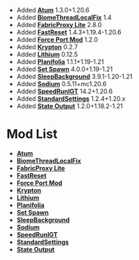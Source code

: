 - Added **[Atum](https://github.com/KingContaria/atum-rewrite)** 1.3.0+1.20.6
- Added **[BiomeThreadLocalFix](https://github.com/RedLime/BiomeThreadLocalFix)** 1.4
- Added **[FabricProxy Lite](https://github.com/OKTW-Network/FabricProxy-Lite)** 2.8.0
- Added **[FastReset](https://github.com/KingContaria/FastReset)** 1.4.3+1.19.4-1.20.6
- Added **[Force Port Mod](https://github.com/DuncanRuns/Force-Port-Mod)** 1.2.0
- Added **[Krypton](https://github.com/astei/krypton)** 0.2.7
- Added **[Lithium](https://github.com/CaffeineMC/lithium-fabric)** 0.12.5
- Added **[Planifolia](https://github.com/tildejustin/planifolia)** 1.1.1+1.19-1.21
- Added **[Set Spawn](https://github.com/Minecraft-Java-Edition-Speedrunning/set-spawn)** 4.0.0+1.19-1.21
- Added **[SleepBackground](https://github.com/RedLime/SleepBackground)** 3.9.1-1.20-1.21
- Added **[Sodium](https://github.com/Minecraft-Java-Edition-Speedrunning/sodium)** 0.5.11+mc1.20.6
- Added **[SpeedRunIGT](https://github.com/RedLime/SpeedRunIGT)** 14.2+1.20.6
- Added **[StandardSettings](https://github.com/KingContaria/StandardSettings)** 1.2.4+1.20.x
- Added **[State Output](https://github.com/tildejustin/state-output)** 1.2.0+1.18.2-1.21

# Mod List
- **[Atum](https://github.com/KingContaria/atum-rewrite)**
- **[BiomeThreadLocalFix](https://github.com/RedLime/BiomeThreadLocalFix)**
- **[FabricProxy Lite](https://github.com/OKTW-Network/FabricProxy-Lite)**
- **[FastReset](https://github.com/KingContaria/FastReset)**
- **[Force Port Mod](https://github.com/DuncanRuns/Force-Port-Mod)**
- **[Krypton](https://github.com/astei/krypton)**
- **[Lithium](https://github.com/CaffeineMC/lithium-fabric)**
- **[Planifolia](https://github.com/tildejustin/planifolia)**
- **[Set Spawn](https://github.com/Minecraft-Java-Edition-Speedrunning/set-spawn)**
- **[SleepBackground](https://github.com/RedLime/SleepBackground)**
- **[Sodium](https://github.com/Minecraft-Java-Edition-Speedrunning/sodium)**
- **[SpeedRunIGT](https://github.com/RedLime/SpeedRunIGT)**
- **[StandardSettings](https://github.com/KingContaria/StandardSettings)**
- **[State Output](https://github.com/tildejustin/state-output)**
